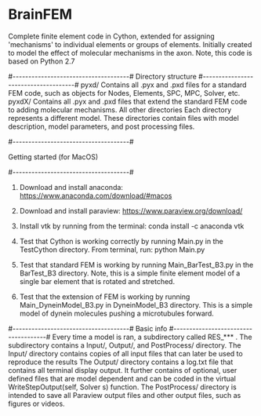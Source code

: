 # BrainFEM
Complete finite element code in Cython, extended for assigning 'mechanisms' to individual elements or groups of elements. Initially created to model the effect of molecular mechanisms in the axon.
Note, this code is based on Python 2.7

#-------------------------------------#
Directory structure
#-------------------------------------#
pyxd/                     Contains all .pyx and .pxd files for a standard FEM code, such as objects for Nodes, Elements, SPC, MPC, Solver, etc.
pyxdX/                    Contains all .pyx and .pxd files that extend the standard FEM code to adding molecular mechanisms.
All other directories     Each directory represents a different model. These directories contain files with model description, model parameters, and post processing files.


#-------------------------------------#

Getting started (for MacOS)

#-------------------------------------#

1) Download and install anaconda: https://www.anaconda.com/download/#macos

2) Download and install paraview: https://www.paraview.org/download/

3) Install vtk by running from the terminal: conda install -c anaconda vtk 

4) Test that Cython is working correctly by running Main.py in the TestCython directory. From terminal, run: python Main.py
5) Test that standard FEM is working by running Main_BarTest_B3.py in the BarTest_B3 directory. Note, this is a simple finite element model of a single bar element that is rotated and stretched.
6) Test that the extension of FEM is working by running Main_DyneinModel_B3.py in DyneinModel_B3 directory. This is a simple model of dynein molecules pushing a microtubules forward.

#-------------------------------------#
Basic info
#-------------------------------------#
Every time a model is ran, a subdirectory called RES_*** . The subdirectory contains a Input/, Output/, and PostProcess/ directory.
The Input/ directory contains copies of all input files that can later be used to reproduce the results
The Output/ directory contains a log.txt file that contains all terminal display output. It further contains of optional, user defined files that are model dependent and can be coded in the virtual WriteStepOutput(self, Solver s) function.
The PostProcess/ directory is intended to save all Paraview output files and other output files, such as figures or videos.
